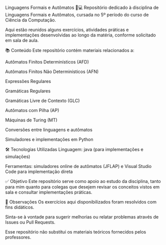 Linguagens Formais e Autômatos 🧠💻
Repositório dedicado à disciplina de Linguagens Formais e Autômatos, cursada no 5º período do curso de Ciência da Computação.

Aqui estão reunidos alguns exercícios, atividades práticas e implementações desenvolvidas ao longo da matéria, conforme solicitado em sala de aula.

📚 Conteúdo
Este repositório contém materiais relacionados a:

Autômatos Finitos Determinísticos (AFD)

Autômatos Finitos Não Determinísticos (AFN)

Expressões Regulares

Gramáticas Regulares

Gramáticas Livre de Contexto (GLC)

Autômatos com Pilha (AP)

Máquinas de Turing (MT)

Conversões entre linguagens e autômatos

Simuladores e implementações em Python

🛠 Tecnologias Utilizadas
Linguagem: java (para implementações e simulações)

Ferramentas: simuladores online de autômatos (JFLAP) e Visual Studio Code para implementação direta

✅ Objetivo
Este repositório serve como apoio ao estudo da disciplina, tanto para mim quanto para colegas que desejem revisar os conceitos vistos em sala e consultar implementações práticas.

📌 Observações
Os exercícios aqui disponibilizados foram resolvidos com fins didáticos.

Sinta-se à vontade para sugerir melhorias ou relatar problemas através de Issues ou Pull Requests.

Esse repositório não substitui os materiais teóricos fornecidos pelos professores.
